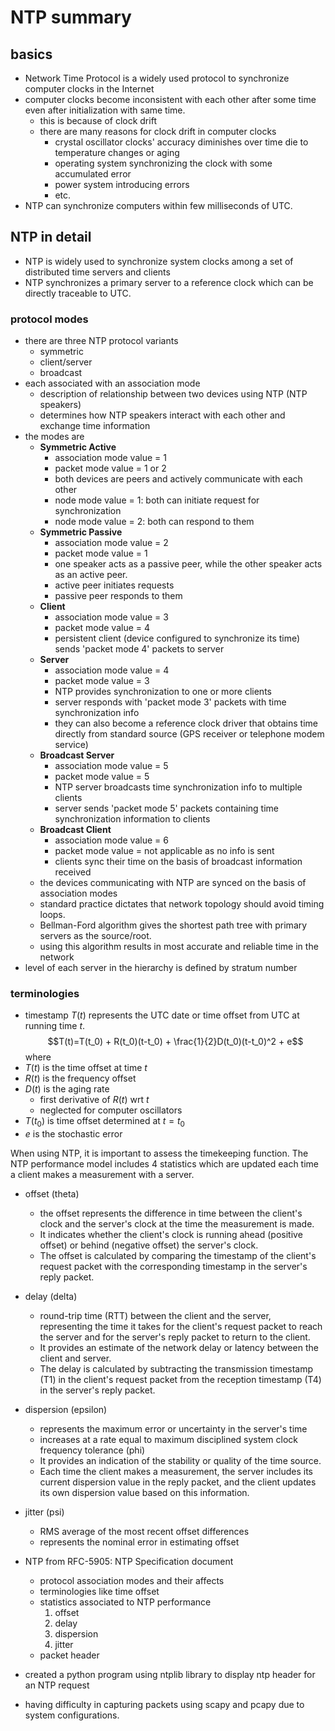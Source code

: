 # NTP summary
## basics
- Network Time Protocol is a widely used protocol to synchronize computer clocks in the Internet
- computer clocks become inconsistent with each other after some time even after initialization with same time. 
	- this is because of clock drift
	- there are many reasons for clock drift in computer clocks
		- crystal oscillator clocks' accuracy diminishes over time die to temperature changes or aging
		- operating system synchronizing the clock with some accumulated error
		- power system introducing errors
		- etc.
- NTP can synchronize computers within few milliseconds of UTC.

## NTP in detail
- NTP is widely used to synchronize system clocks among a set of distributed time servers and clients
- NTP synchronizes a primary server to a reference clock which can be directly traceable to UTC. 

### protocol modes
- there are three NTP protocol variants
	- symmetric
	- client/server
	- broadcast
- each associated with an association mode
	- description of relationship between two devices using NTP (NTP speakers)
	- determines how NTP speakers interact with each other and exchange time information
- the modes are
	- **Symmetric Active**
		- association mode value = 1
		- packet mode value = 1 or 2
		- both devices are peers and actively communicate with each other
		- node mode value = 1: both can initiate request for synchronization
		- node mode value = 2: both can respond to them
	- **Symmetric Passive**
		- association mode value = 2
		- packet mode value = 1
		- one speaker acts as a passive peer, while the other speaker acts as an active peer.
		- active peer initiates requests
		- passive peer responds to them
	- **Client**
		- association mode value = 3
		- packet mode value = 4
		- persistent client (device configured to synchronize its time) sends 'packet mode 4' packets to server
	- **Server**
		- association mode value = 4
		- packet mode value = 3
		- NTP provides synchronization to one or more clients
		- server responds with 'packet mode 3' packets with time synchronization info
		- they can also become a reference clock driver that obtains time directly from standard source (GPS receiver or telephone modem service)
	- **Broadcast Server**
		- association mode value = 5
		- packet mode value = 5
		- NTP server broadcasts time synchronization info to multiple clients
		- server sends 'packet mode 5' packets containing time synchronization information to clients
	- **Broadcast Client**
		- association mode value = 6
		- packet mode value = not applicable as no info is sent
		- clients sync their time on the basis of broadcast information received
	- the devices communicating with NTP are synced on the basis of association modes
	- standard practice dictates that network topology should avoid timing loops. 
	- Bellman-Ford algorithm gives the shortest path tree with primary servers as the source/root. 
	- using this algorithm results in most accurate and reliable time in the network
- level of each server in the hierarchy is defined by stratum number

### terminologies
- timestamp $T(t)$ represents the UTC date or time offset from UTC at running time $t$.
$$T(t)=T(t_0) + R(t_0)(t-t_0) + \frac{1}{2}D(t_0)(t-t_0)^2 + e$$
where
- $T(t)$ is the time offset at time $t$
- $R(t)$ is the frequency offset
- $D(t)$ is the aging rate
	- first derivative of $R(t)$ wrt $t$
	- neglected for computer oscillators
- $T(t_0)$ is time offset determined at $t=t_0$
- $e$ is the stochastic error

When using NTP, it is important to assess the timekeeping function. The NTP performance model includes 4 statistics which are updated each time a client makes a measurement with a server.
- offset (theta)
	- the offset represents the difference in time between the client's clock and the server's clock at the time the measurement is made.
	- It indicates whether the client's clock is running ahead (positive offset) or behind (negative offset) the server's clock.
	- The offset is calculated by comparing the timestamp of the client's request packet with the corresponding timestamp in the server's reply packet.
- delay (delta)
    - round-trip time (RTT) between the client and the server, representing the time it takes for the client's request packet to reach the server and for the server's reply packet to return to the client.
    - It provides an estimate of the network delay or latency between the client and server.
    - The delay is calculated by subtracting the transmission timestamp (T1) in the client's request packet from the reception timestamp (T4) in the server's reply packet.
- dispersion (epsilon)
    - represents the maximum error or uncertainty in the server's time
    - increases at a rate equal to maximum disciplined system clock frequency tolerance (phi)
    - It provides an indication of the stability or quality of the time source.
    - Each time the client makes a measurement, the server includes its current dispersion value in the reply packet, and the client updates its own dispersion value based on this information.
- jitter (psi)
	- RMS average of the most recent offset differences
	- represents the nominal error in estimating offset

- NTP from RFC-5905: NTP Specification document
	- protocol association modes and their affects
	- terminologies like time offset
	- statistics associated to NTP performance
		1. offset
		2. delay
		3. dispersion
		4. jitter
	- packet header
- created a python program using ntplib library to display ntp header for an NTP request
- having difficulty in capturing packets using scapy and pcapy due to system configurations.